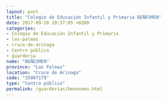 ```yaml
---
layout: post
title: "Colegio de Educación Infantil y Primaria BEÑESMEN"
date: 2017-09-20 20:57:05 +0200
categories:
- Colegio de Educación Infantil y Primaria
- las-palmas
- cruce-de-arinaga
- Centro público
- guarderia
name: "BEÑESMEN"
province: "Las Palmas"
location: "Cruce de Arinaga"
code: "35007179"
type: "Centro público"
permalink: /guarderias/benesmen.html
---
```

